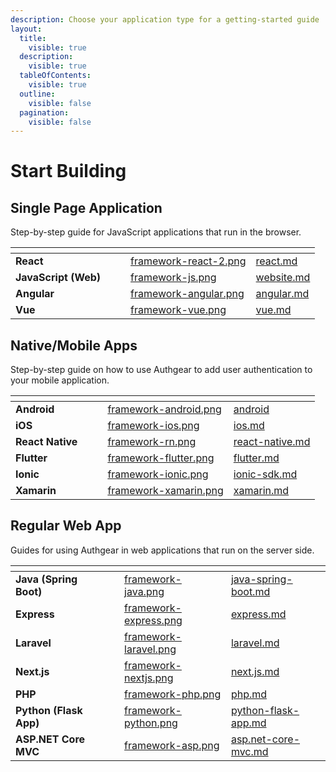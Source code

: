 ```yaml
---
description: Choose your application type for a getting-started guide
layout:
  title:
    visible: true
  description:
    visible: true
  tableOfContents:
    visible: true
  outline:
    visible: false
  pagination:
    visible: false
---
```


# Start Building

## Single Page Application

Step-by-step guide for JavaScript applications that run in the browser.

<table data-view="cards"><thead><tr><th></th><th></th><th></th><th data-hidden data-card-cover data-type="files"></th><th data-hidden data-card-target data-type="content-ref"></th></tr></thead><tbody><tr><td><strong>React</strong></td><td></td><td></td><td><a href="../.gitbook/assets/framework-react-2.png">framework-react-2.png</a></td><td><a href="single-page-app/react.md">react.md</a></td></tr><tr><td><strong>JavaScript (Web)</strong></td><td></td><td></td><td><a href="../.gitbook/assets/framework-js.png">framework-js.png</a></td><td><a href="single-page-app/website.md">website.md</a></td></tr><tr><td><strong>Angular</strong></td><td></td><td></td><td><a href="../.gitbook/assets/framework-angular.png">framework-angular.png</a></td><td><a href="single-page-app/angular.md">angular.md</a></td></tr><tr><td><strong>Vue</strong></td><td></td><td></td><td><a href="../.gitbook/assets/framework-vue.png">framework-vue.png</a></td><td><a href="single-page-app/vue.md">vue.md</a></td></tr></tbody></table>

## Native/Mobile Apps

Step-by-step guide on how to use Authgear to add user authentication to your mobile application.

<table data-view="cards"><thead><tr><th></th><th></th><th></th><th data-hidden data-card-cover data-type="files"></th><th data-hidden data-card-target data-type="content-ref"></th></tr></thead><tbody><tr><td><strong>Android</strong></td><td></td><td></td><td><a href="../.gitbook/assets/framework-android.png">framework-android.png</a></td><td><a href="native-mobile-app/android/">android</a></td></tr><tr><td><strong>iOS</strong></td><td></td><td></td><td><a href="../.gitbook/assets/framework-ios.png">framework-ios.png</a></td><td><a href="native-mobile-app/ios.md">ios.md</a></td></tr><tr><td><strong>React Native</strong></td><td></td><td></td><td><a href="../.gitbook/assets/framework-rn.png">framework-rn.png</a></td><td><a href="native-mobile-app/react-native.md">react-native.md</a></td></tr><tr><td><strong>Flutter</strong></td><td></td><td></td><td><a href="../.gitbook/assets/framework-flutter.png">framework-flutter.png</a></td><td><a href="native-mobile-app/flutter.md">flutter.md</a></td></tr><tr><td><strong>Ionic</strong></td><td></td><td></td><td><a href="../.gitbook/assets/framework-ionic.png">framework-ionic.png</a></td><td><a href="native-mobile-app/ionic-sdk.md">ionic-sdk.md</a></td></tr><tr><td><strong>Xamarin</strong></td><td></td><td></td><td><a href="../.gitbook/assets/framework-xamarin.png">framework-xamarin.png</a></td><td><a href="native-mobile-app/xamarin.md">xamarin.md</a></td></tr></tbody></table>

## Regular Web App

Guides for using Authgear in web applications that run on the server side.

<table data-view="cards"><thead><tr><th></th><th></th><th></th><th data-hidden data-card-cover data-type="files"></th><th data-hidden data-card-target data-type="content-ref"></th></tr></thead><tbody><tr><td><strong>Java (Spring Boot)</strong></td><td></td><td></td><td><a href="../.gitbook/assets/framework-java.png">framework-java.png</a></td><td><a href="regular-web-app/java-spring-boot.md">java-spring-boot.md</a></td></tr><tr><td><strong>Express</strong></td><td></td><td></td><td><a href="../.gitbook/assets/framework-express.png">framework-express.png</a></td><td><a href="regular-web-app/express.md">express.md</a></td></tr><tr><td><strong>Laravel</strong></td><td></td><td></td><td><a href="../.gitbook/assets/framework-laravel.png">framework-laravel.png</a></td><td><a href="regular-web-app/laravel.md">laravel.md</a></td></tr><tr><td><strong>Next.js</strong></td><td></td><td></td><td><a href="../.gitbook/assets/framework-nextjs.png">framework-nextjs.png</a></td><td><a href="regular-web-app/next.js.md">next.js.md</a></td></tr><tr><td><strong>PHP</strong></td><td></td><td></td><td><a href="../.gitbook/assets/framework-php.png">framework-php.png</a></td><td><a href="regular-web-app/php.md">php.md</a></td></tr><tr><td><strong>Python (Flask App)</strong></td><td></td><td></td><td><a href="../.gitbook/assets/framework-python.png">framework-python.png</a></td><td><a href="regular-web-app/python-flask-app.md">python-flask-app.md</a></td></tr><tr><td><strong>ASP.NET Core MVC</strong></td><td></td><td></td><td><a href="../.gitbook/assets/framework-asp.png">framework-asp.png</a></td><td><a href="regular-web-app/asp.net-core-mvc.md">asp.net-core-mvc.md</a></td></tr></tbody></table>

